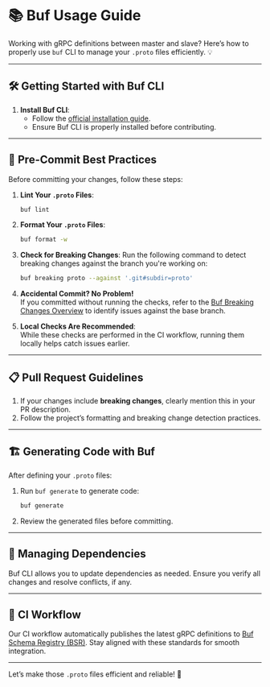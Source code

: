 # 📚 Buf Usage Guide

Working with gRPC definitions between master and slave? Here’s how to properly use `buf` CLI to manage your `.proto` files efficiently. 💡

---

## 🛠️ Getting Started with Buf CLI

1. **Install Buf CLI**:
   - Follow the [official installation guide](https://buf.build/docs/installation/).
   - Ensure Buf CLI is properly installed before contributing.

---

## 🔧 Pre-Commit Best Practices

Before committing your changes, follow these steps:

1. **Lint Your `.proto` Files**:
   ```bash
   buf lint
   ```

2. **Format Your `.proto` Files**:
   ```bash
   buf format -w
   ```

3. **Check for Breaking Changes**:
   Run the following command to detect breaking changes against the branch you're working on:
   ```bash
   buf breaking proto --against '.git#subdir=proto'
   ```

4. **Accidental Commit? No Problem!**  
   If you committed without running the checks, refer to the [Buf Breaking Changes Overview](https://buf.build/docs/breaking/overview/) to identify issues against the base branch.

5. **Local Checks Are Recommended**:  
   While these checks are performed in the CI workflow, running them locally helps catch issues earlier.

---

## 📋 Pull Request Guidelines

1. If your changes include **breaking changes**, clearly mention this in your PR description.
2. Follow the project’s formatting and breaking change detection practices.

---

## 🏗️ Generating Code with Buf

After defining your `.proto` files:
1. Run `buf generate` to generate code:
   ```bash
   buf generate
   ```
2. Review the generated files before committing.

---

## 🔄 Managing Dependencies

Buf CLI allows you to update dependencies as needed. Ensure you verify all changes and resolve conflicts, if any.

---

## 🚀 CI Workflow

Our CI workflow automatically publishes the latest gRPC definitions to [Buf Schema Registry (BSR)](https://buf.build/cresplanex/bloader). Stay aligned with these standards for smooth integration.

---

Let’s make those `.proto` files efficient and reliable! 🚀
